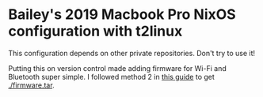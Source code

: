 
# Bailey's 2019 Macbook Pro NixOS configuration with t2linux
This configuration depends on other private repositories. Don't try to use it!

Putting this on version control made adding firmware for Wi-Fi and Bluetooth super simple. I followed method 2 in [this guide](https://wiki.t2linux.org/tools/firmware.sh) to get [./firmware.tar](./firmware.tar).

